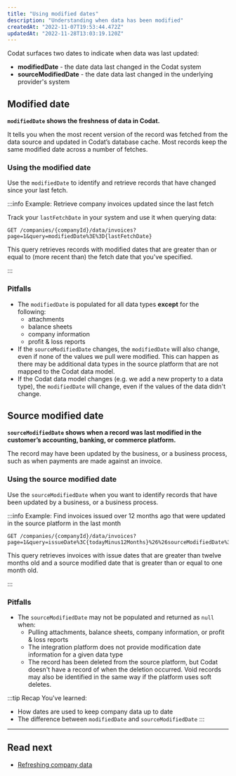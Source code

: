 ```yaml
---
title: "Using modified dates"
description: "Understanding when data has been modified"
createdAt: "2022-11-07T19:53:44.472Z"
updatedAt: "2022-11-28T13:03:19.120Z"
---
```


Codat surfaces two dates to indicate when data was last updated:

- **modifiedDate** - the date data last changed in the Codat system
- **sourceModifiedDate** - the date data last changed in the underlying provider's system

## Modified date

**`modifiedDate` shows the freshness of data in Codat.**

It tells you when the most recent version of the record was fetched from the data source and updated in Codat’s database cache. Most records keep the same modified date across a number of fetches.

### Using the modified date

Use the `modifiedDate` to identify and retrieve records that have changed since your last fetch.

:::info Example: Retrieve company invoices updated since the last fetch  

Track your `lastFetchDate` in your system and use it when querying data:

```http
GET /companies/{companyId}/data/invoices?page=1&query=modifiedDate%3E%3D{lastFetchDate}
```

This query retrieves records with modified dates that are greater than or equal to (more recent than) the fetch date that you've specified.

:::

### Pitfalls

- The `modifiedDate` is populated for all data types **except** for the following:
  - attachments
  - balance sheets
  - company information
  - profit & loss reports
- If the `sourceModifiedDate` changes, the `modifiedDate` will also change, even if none of the values we pull were modified. This can happen as there may be additional data types in the source platform that are not mapped to the Codat data model.
- If the Codat data model changes (e.g. we add a new property to a data type), the `modifiedDate` will change, even if the values of the data didn't change.

## Source modified date

**`sourceModifiedDate` shows when a record was last modified in the customer’s accounting, banking, or commerce platform.**

The record may have been updated by the business, or a business process, such as when payments are made against an invoice.

### Using the source modified date

Use the `sourceModifiedDate` when you want to identify records that have been updated by a business, or a business process.

:::info Example: Find invoices issued over 12 months ago that were updated in the source platform in the last month  

```http
GET /companies/{companyId}/data/invoices?page=1&query=issueDate%3C{todayMinus12Months}%26%26sourceModifiedDate%3E%3D{todayMinusOneMonth}
```

This query retrieves invoices with issue dates that are greater than twelve months old and a source modified date that is greater than or equal to one month old.

:::

### Pitfalls

- The `sourceModifiedDate` may not be populated and returned as `null` when:
  - Pulling attachments, balance sheets, company information, or profit & loss reports
  - The integration platform does not provide modification date information for a given data type
  - The record has been deleted from the source platform, but Codat doesn't have a record of when the deletion occurred. Void records may also be identified in the same way if the platform uses soft deletes.

:::tip Recap
You've learned:
- How dates are used to keep company data up to date
- The difference between `modifiedDate` and `sourceModifiedDate`
:::

---
## Read next

- [Refreshing company data](/using-the-api/queueing-data-syncs)
